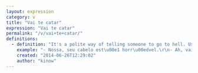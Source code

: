 ```yaml
---
layout: expression
category: v
title: "Vai te catar"
expression: "Vai te catar"
permalink: "/v/vai+te+catar/"
definitions:
  - definition: "It's a polite way of telling someone to go to hell. Used when someone makes an unnecessary criticism.\r\n\r\nIt is more polite than vai se foder (go fuck yourself)."
    example: "- Nossa, seu cabelo est\u00e1 horr\u00edvel.\r\n- Ah, vai te catar."
    created: "2014-06-26T12:29:02"
    author: "kinow"
---
```

